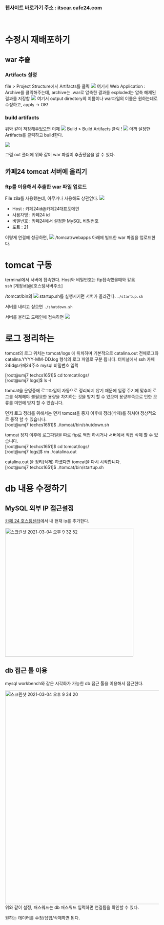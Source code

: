  ### 웹사이트 바로가기 주소 : itscar.cafe24.com      
<br />
 
 
         
            
 
 # 수정시 재배포하기
 
 ## war 추출
 
 ### Artifacts 설정
 file > Project Structure에서 Artifacts를 클릭 
 ![](https://images.velog.io/images/woo0_hooo/post/abcc3282-8417-48c9-9a8e-b9f7b4c403d3/%E1%84%89%E1%85%B3%E1%84%8F%E1%85%B3%E1%84%85%E1%85%B5%E1%86%AB%E1%84%89%E1%85%A3%E1%86%BA%202021-02-04%20%E1%84%8B%E1%85%A9%E1%84%92%E1%85%AE%204.46.48.png)
 여기서 Web Application : Archive를 클릭해주는데, 
 archive는 .war로 압축한 결과를 exploded는 압축 해제된 결과를 저장함
 ![](https://images.velog.io/images/woo0_hooo/post/8dfeb37d-d90e-4012-b4c8-9ae0156eac3b/%E1%84%89%E1%85%B3%E1%84%8F%E1%85%B3%E1%84%85%E1%85%B5%E1%86%AB%E1%84%89%E1%85%A3%E1%86%BA%202021-02-04%20%E1%84%8B%E1%85%A9%E1%84%92%E1%85%AE%204.47.31.png)
 여기서 output directory의 이름이나 war파일의 이름은 원하는데로 수정하고, apply -> OK!
 
 ### build artifacts
 위와 같이 저장해주었으면 이제 ![](https://images.velog.io/images/woo0_hooo/post/b2229bfe-c2c0-4cf8-9e28-c18406ab0c08/%E1%84%89%E1%85%B3%E1%84%8F%E1%85%B3%E1%84%85%E1%85%B5%E1%86%AB%E1%84%89%E1%85%A3%E1%86%BA%202021-02-04%20%E1%84%8B%E1%85%A9%E1%84%92%E1%85%AE%204.52.41.png)
 Build > Build Artifacts 클릭 !
 ![](https://images.velog.io/images/woo0_hooo/post/6d412314-dbd8-427f-9812-2be0291f700b/%E1%84%89%E1%85%B3%E1%84%8F%E1%85%B3%E1%84%85%E1%85%B5%E1%86%AB%E1%84%89%E1%85%A3%E1%86%BA%202021-02-04%20%E1%84%8B%E1%85%A9%E1%84%92%E1%85%AE%204.53.06.png)
 아까 설정한 Artifacts를 클릭하고 build한다. 
 
 ![](https://images.velog.io/images/woo0_hooo/post/58effdae-b829-4455-92ef-61d6dc969c8f/%E1%84%89%E1%85%B3%E1%84%8F%E1%85%B3%E1%84%85%E1%85%B5%E1%86%AB%E1%84%89%E1%85%A3%E1%86%BA%202021-02-04%20%E1%84%8B%E1%85%A9%E1%84%92%E1%85%AE%204.54.02.png)
 
 그럼 out 폴더에 위와 같이 war 파일이 추출됐음을 알 수 있다. 
    
      
 ## 카페24 tomcat 서버에 올리기 
 ### ftp를 이용해서 추출한 war 파일 업로드
 File zila를 사용했는데, 아무거나 사용해도 상관없다.
 ![](https://images.velog.io/images/woo0_hooo/post/684cf8c4-83aa-4df9-b3b3-4febaa70417b/%E1%84%89%E1%85%B3%E1%84%8F%E1%85%B3%E1%84%85%E1%85%B5%E1%86%AB%E1%84%89%E1%85%A3%E1%86%BA%202021-02-04%20%E1%84%8B%E1%85%A9%E1%84%92%E1%85%AE%204.57.08.png)
 - Host : 카페24id@카페24대표도메인
 - 사용자명 : 카페24 id
 - 비밀번호 : 카페24에서 설정한 MySQL 비밀번호
 - 포트 : 21
 
이렇게 연결에 성공하면, ![](https://images.velog.io/images/woo0_hooo/post/65c9b3e7-92b0-441c-8910-bf5d931594f7/%E1%84%89%E1%85%B3%E1%84%8F%E1%85%B3%E1%84%85%E1%85%B5%E1%86%AB%E1%84%89%E1%85%A3%E1%86%BA%202021-02-04%20%E1%84%8B%E1%85%A9%E1%84%92%E1%85%AE%204.58.46.png)
/tomcat/webapps 아래에 빌드한 war 파일을 업로드한다. 



# tomcat 구동
terminal에서 서버에 접속한다. Host와 비밀번호는 ftp접속했을때와 같음    
ssh [계정id]@[호스팅서버주소]

/tomcat/bin의 
![](https://images.velog.io/images/woo0_hooo/post/f78fd45e-e686-4970-8428-ed60e2064a6a/%E1%84%89%E1%85%B3%E1%84%8F%E1%85%B3%E1%84%85%E1%85%B5%E1%86%AB%E1%84%89%E1%85%A3%E1%86%BA%202021-02-04%20%E1%84%8B%E1%85%A9%E1%84%92%E1%85%AE%205.00.56.png)
startup.sh를 실행시키면 서버가 올라간다. 
```./startup.sh```

서버를 내리고 싶으면
```./shutdown.sh```

서버를 올리고 도메인에 접속하면 
![](https://images.velog.io/images/woo0_hooo/post/178db4b2-c6dc-40af-bafa-bdc7b7e01089/%E1%84%89%E1%85%B3%E1%84%8F%E1%85%B3%E1%84%85%E1%85%B5%E1%86%AB%E1%84%89%E1%85%A3%E1%86%BA%202021-02-04%20%E1%84%8B%E1%85%A9%E1%84%92%E1%85%AE%205.02.22.png)





# 로그 정리하는 
tomcat의 로그 위치는 tomcat/logs 에 위치하며 기본적으로 catalina.out 전체로그와 catalina.YYYY-MM-DD.log 형식의 로그 파일로 구분 됩니다.
터미널에서 ssh 카페24id@카페24주소 
mysql 비밀번호 입력

[root@umj7 techcs1651]$ cd tomcat/logs/    
[root@umj7 logs]$ ls -l     

tomcat을 운영중에 로그파일이 자동으로 정리되지 않기 때문에 일정 주기에 맞추어 로그를 삭제해야 불필요한 용량을 차지하는 것을 방지 할 수 있으며 용량부족으로 인한 오류를 미연에 방지 할 수 있습니다.    

먼저 로그 정리를 위해서는 먼저 tomcat을 중지 이후에 정리(삭제)를 하셔야 정상적으로 동작 할 수 있습니다.     
[root@umj7 techcs1651]$ ./tomcat/bin/shutdown.sh


tomcat 정지 이후에 로그파일을 따로 ftp로 백업 하시거나 서버에서 직접 삭제 할 수 있습니다.    
[root@umj7 techcs1651]$ cd tomcat/logs/    
[root@umj7 logs]$ rm ./catalina.out   


catalina.out 을 정리(삭제) 하셨다면 tomcat을 다시 시작합니다.   
[root@umj7 techcs1651]$ ./tomcat/bin/startup.sh    






# db 내용 수정하기
## MySQL 외부 IP 접근설정
[카페 24 호스팅센터](https://hosting.cafe24.com/?controller=myservice_hosting_main)에서 내 현재 ip를 추가한다.

<img width="420" alt="스크린샷 2021-03-04 오후 9 32 52" src="https://user-images.githubusercontent.com/49271553/109964568-2efaf400-7d31-11eb-922f-986500cae2d6.png">

## db 접근 툴 이용
mysql workbench와 같은 시각화가 가능한 db 접근 툴을 이용해서 접근한다. 

<img width="698" alt="스크린샷 2021-03-04 오후 9 34 20" src="https://user-images.githubusercontent.com/49271553/109964729-636eb000-7d31-11eb-8df4-0beea625d37b.png">
위와 같이 설정, 패스워드는 db 패스워드 입력하면 연결됨을 확인할 수 있다.

원하는 데이터를 수정/삽입/삭제하면 된다.
